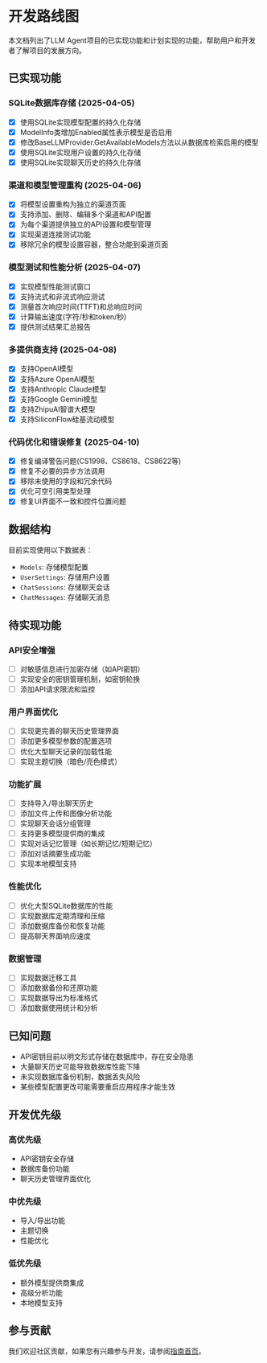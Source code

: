 # 开发路线图

本文档列出了LLM Agent项目的已实现功能和计划实现的功能，帮助用户和开发者了解项目的发展方向。

## 已实现功能

### SQLite数据库存储 (2025-04-05)

- [x] 使用SQLite实现模型配置的持久化存储
- [x] ModelInfo类增加Enabled属性表示模型是否启用
- [x] 修改BaseLLMProvider.GetAvailableModels方法以从数据库检索启用的模型
- [x] 使用SQLite实现用户设置的持久化存储
- [x] 使用SQLite实现聊天历史的持久化存储

### 渠道和模型管理重构 (2025-04-06)

- [x] 将模型设置重构为独立的渠道页面
- [x] 支持添加、删除、编辑多个渠道和API配置
- [x] 为每个渠道提供独立的API设置和模型管理
- [x] 实现渠道连接测试功能
- [x] 移除冗余的模型设置容器，整合功能到渠道页面

### 模型测试和性能分析 (2025-04-07)

- [x] 实现模型性能测试窗口
- [x] 支持流式和非流式响应测试
- [x] 测量首次响应时间(TTFT)和总响应时间
- [x] 计算输出速度(字符/秒和token/秒)
- [x] 提供测试结果汇总报告

### 多提供商支持 (2025-04-08)

- [x] 支持OpenAI模型
- [x] 支持Azure OpenAI模型
- [x] 支持Anthropic Claude模型
- [x] 支持Google Gemini模型
- [x] 支持ZhipuAI智谱大模型
- [x] 支持SiliconFlow硅基流动模型

### 代码优化和错误修复 (2025-04-10)

- [x] 修复编译警告问题(CS1998、CS8618、CS8622等)
- [x] 修复不必要的异步方法调用
- [x] 移除未使用的字段和冗余代码
- [x] 优化可空引用类型处理
- [x] 修复UI界面不一致和控件位置问题

## 数据结构

目前实现使用以下数据表：
- `Models`: 存储模型配置
- `UserSettings`: 存储用户设置
- `ChatSessions`: 存储聊天会话
- `ChatMessages`: 存储聊天消息

## 待实现功能

### API安全增强

- [ ] 对敏感信息进行加密存储（如API密钥）
- [ ] 实现安全的密钥管理机制，如密钥轮换
- [ ] 添加API请求限流和监控

### 用户界面优化

- [ ] 实现更完善的聊天历史管理界面
- [ ] 添加更多模型参数的配置选项
- [ ] 优化大型聊天记录的加载性能
- [ ] 实现主题切换（暗色/亮色模式）

### 功能扩展

- [ ] 支持导入/导出聊天历史
- [ ] 添加文件上传和图像分析功能
- [ ] 实现聊天会话分组管理
- [ ] 支持更多模型提供商的集成
- [ ] 实现对话记忆管理（如长期记忆/短期记忆）
- [ ] 添加对话摘要生成功能
- [ ] 实现本地模型支持

### 性能优化

- [ ] 优化大型SQLite数据库的性能
- [ ] 实现数据库定期清理和压缩
- [ ] 添加数据库备份和恢复功能
- [ ] 提高聊天界面响应速度

### 数据管理

- [ ] 实现数据迁移工具
- [ ] 添加数据备份和还原功能
- [ ] 实现数据导出为标准格式
- [ ] 添加数据使用统计和分析

## 已知问题

- API密钥目前以明文形式存储在数据库中，存在安全隐患
- 大量聊天历史可能导致数据库性能下降
- 未实现数据库备份机制，数据丢失风险
- 某些模型配置更改可能需要重启应用程序才能生效

## 开发优先级

### 高优先级
- API密钥安全存储
- 数据库备份功能
- 聊天历史管理界面优化

### 中优先级
- 导入/导出功能
- 主题切换
- 性能优化

### 低优先级
- 额外模型提供商集成
- 高级分析功能
- 本地模型支持

## 参与贡献

我们欢迎社区贡献，如果您有兴趣参与开发，请参阅[指南首页](/guide/)。 
